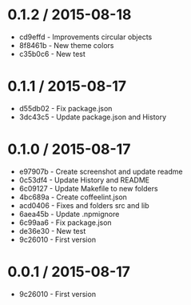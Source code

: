 
0.1.2 / 2015-08-18
==================

 * cd9effd - Improvements circular objects
 * 8f8461b - New theme colors
 * c35b0c6 - New test

0.1.1 / 2015-08-17
==================

* d55db02 - Fix package.json
* 3dc43c5 - Update package.json and History

0.1.0 / 2015-08-17
==================

 * e97907b - Create screenshot and update readme
 * 0c53df4 - Update History and README
 * 6c09127 - Update Makefile to new folders
 * 4bc689a - Create coffeelint.json
 * acd0406 - Fixes and folders src and lib
 * 6aea45b - Update .npmignore
 * 6c99aa6 - Fix package.json
 * de36e30 - New test
 * 9c26010 - First version

0.0.1 / 2015-08-17
==================

 * 9c26010 - First version
